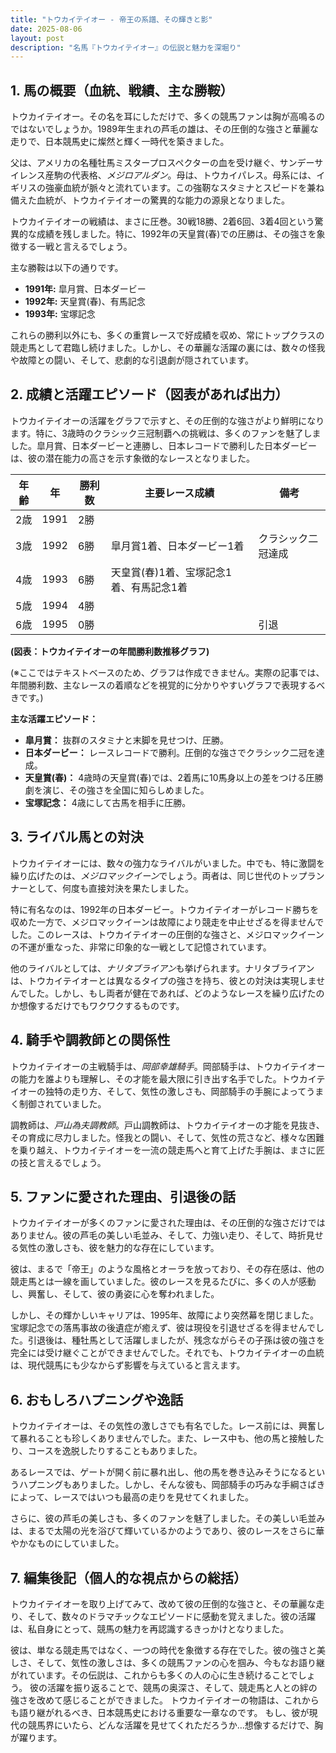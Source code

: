 ```yaml
---
title: "トウカイテイオー - 帝王の系譜、その輝きと影"
date: 2025-08-06
layout: post
description: "名馬『トウカイテイオー』の伝説と魅力を深堀り"
---
```


## 1. 馬の概要（血統、戦績、主な勝鞍）

トウカイテイオー。その名を耳にしただけで、多くの競馬ファンは胸が高鳴るのではないでしょうか。1989年生まれの芦毛の雄は、その圧倒的な強さと華麗な走りで、日本競馬史に燦然と輝く一時代を築きました。

父は、アメリカの名種牡馬ミスタープロスペクターの血を受け継ぐ、サンデーサイレンス産駒の代表格、*メジロアルダン*。母は、トウカイパレス。母系には、イギリスの強豪血統が脈々と流れています。この強靭なスタミナとスピードを兼ね備えた血統が、トウカイテイオーの驚異的な能力の源泉となりました。

トウカイテイオーの戦績は、まさに圧巻。30戦18勝、2着6回、3着4回という驚異的な成績を残しました。特に、1992年の天皇賞(春)での圧勝は、その強さを象徴する一戦と言えるでしょう。

主な勝鞍は以下の通りです。

* **1991年:**  皐月賞、日本ダービー
* **1992年:** 天皇賞(春)、有馬記念
* **1993年:** 宝塚記念

これらの勝利以外にも、多くの重賞レースで好成績を収め、常にトップクラスの競走馬として君臨し続けました。しかし、その華麗な活躍の裏には、数々の怪我や故障との闘い、そして、悲劇的な引退劇が隠されています。


## 2. 成績と活躍エピソード（図表があれば出力）

トウカイテイオーの活躍をグラフで示すと、その圧倒的な強さがより鮮明になります。特に、3歳時のクラシック三冠制覇への挑戦は、多くのファンを魅了しました。皐月賞、日本ダービーと連勝し、日本レコードで勝利した日本ダービーは、彼の潜在能力の高さを示す象徴的なレースとなりました。

| 年齢 | 年 | 勝利数 | 主要レース成績 | 備考 |
|---|---|---|---|---|
| 2歳 | 1991 | 2勝 |  |  |
| 3歳 | 1992 | 6勝 | 皐月賞1着、日本ダービー1着 | クラシック二冠達成 |
| 4歳 | 1993 | 6勝 | 天皇賞(春)1着、宝塚記念1着、有馬記念1着 |  |
| 5歳 | 1994 | 4勝 |  |  |
| 6歳 | 1995 | 0勝 |  |  引退 |


**(図表：トウカイテイオーの年間勝利数推移グラフ)**

(※ここではテキストベースのため、グラフは作成できません。実際の記事では、年間勝利数、主なレースの着順などを視覚的に分かりやすいグラフで表現するべきです。)


**主な活躍エピソード：**

* **皐月賞：**  抜群のスタミナと末脚を見せつけ、圧勝。
* **日本ダービー：**  レースレコードで勝利。圧倒的な強さでクラシック二冠を達成。
* **天皇賞(春)：**  4歳時の天皇賞(春)では、2着馬に10馬身以上の差をつける圧勝劇を演じ、その強さを全国に知らしめました。
* **宝塚記念：**  4歳にして古馬を相手に圧勝。


## 3. ライバル馬との対決

トウカイテイオーには、数々の強力なライバルがいました。中でも、特に激闘を繰り広げたのは、*メジロマックイーン*でしょう。両者は、同じ世代のトップランナーとして、何度も直接対決を果たしました。

特に有名なのは、1992年の日本ダービー。トウカイテイオーがレコード勝ちを収めた一方で、メジロマックイーンは故障により競走を中止せざるを得ませんでした。このレースは、トウカイテイオーの圧倒的な強さと、メジロマックイーンの不運が重なった、非常に印象的な一戦として記憶されています。

他のライバルとしては、*ナリタブライアン*も挙げられます。ナリタブライアンは、トウカイテイオーとは異なるタイプの強さを持ち、彼との対決は実現しませんでした。しかし、もし両者が健在であれば、どのようなレースを繰り広げたのか想像するだけでもワクワクするものです。


## 4. 騎手や調教師との関係性

トウカイテイオーの主戦騎手は、*岡部幸雄騎手*。岡部騎手は、トウカイテイオーの能力を誰よりも理解し、その才能を最大限に引き出す名手でした。トウカイテイオーの独特の走り方、そして、気性の激しさも、岡部騎手の手腕によってうまく制御されていました。

調教師は、*戸山為夫調教師*。戸山調教師は、トウカイテイオーの才能を見抜き、その育成に尽力しました。怪我との闘い、そして、気性の荒さなど、様々な困難を乗り越え、トウカイテイオーを一流の競走馬へと育て上げた手腕は、まさに匠の技と言えるでしょう。


## 5. ファンに愛された理由、引退後の話

トウカイテイオーが多くのファンに愛された理由は、その圧倒的な強さだけではありません。彼の芦毛の美しい毛並み、そして、力強い走り、そして、時折見せる気性の激しさも、彼を魅力的な存在にしています。

彼は、まるで「帝王」のような風格とオーラを放っており、その存在感は、他の競走馬とは一線を画していました。彼のレースを見るたびに、多くの人が感動し、興奮し、そして、彼の勇姿に心を奪われました。

しかし、その輝かしいキャリアは、1995年、故障により突然幕を閉じました。宝塚記念での落馬事故の後遺症が癒えず、彼は現役を引退せざるを得ませんでした。引退後は、種牡馬として活躍しましたが、残念ながらその子孫は彼の強さを完全には受け継ぐことができませんでした。それでも、トウカイテイオーの血統は、現代競馬にも少なからず影響を与えていると言えます。


## 6. おもしろハプニングや逸話

トウカイテイオーは、その気性の激しさでも有名でした。レース前には、興奮して暴れることも珍しくありませんでした。また、レース中も、他の馬と接触したり、コースを逸脱したりすることもありました。

あるレースでは、ゲートが開く前に暴れ出し、他の馬を巻き込みそうになるというハプニングもありました。しかし、そんな彼も、岡部騎手の巧みな手綱さばきによって、レースではいつも最高の走りを見せてくれました。

さらに、彼の芦毛の美しさも、多くのファンを魅了しました。その美しい毛並みは、まるで太陽の光を浴びて輝いているかのようであり、彼のレースをさらに華やかなものにしていました。


## 7. 編集後記（個人的な視点からの総括）

トウカイテイオーを取り上げてみて、改めて彼の圧倒的な強さと、その華麗な走り、そして、数々のドラマチックなエピソードに感動を覚えました。彼の活躍は、私自身にとって、競馬の魅力を再認識するきっかけとなりました。

彼は、単なる競走馬ではなく、一つの時代を象徴する存在でした。彼の強さと美しさ、そして、気性の激しさは、多くの競馬ファンの心を掴み、今もなお語り継がれています。その伝説は、これからも多くの人の心に生き続けることでしょう。  彼の活躍を振り返ることで、競馬の奥深さ、そして、競走馬と人との絆の強さを改めて感じることができました。  トウカイテイオーの物語は、これからも語り継がれるべき、日本競馬史における重要な一章なのです。  もし、彼が現代の競馬界にいたら、どんな活躍を見せてくれただろうか…想像するだけで、胸が躍ります。
